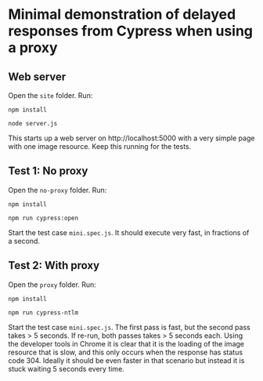 # Minimal demonstration of delayed responses from Cypress when using a proxy

## Web server

Open the `site` folder. Run:

`npm install`

`node server.js`

This starts up a web server on http://localhost:5000 with a very simple page with one image resource. Keep this running for the tests.

## Test 1: No proxy

Open the `no-proxy` folder. Run:

`npm install`

`npm run cypress:open`

Start the test case `mini.spec.js`. It should execute very fast, in fractions of a second.

## Test 2: With proxy

Open the `proxy` folder. Run:

`npm install`

`npm run cypress-ntlm`

Start the test case `mini.spec.js`. The first pass is fast, but the second pass takes > 5 seconds. If re-run, both passes takes > 5 seconds each. Using the developer tools in Chrome it is clear that it is the loading of the image resource that is slow, and this only occurs when the response has status code 304. Ideally it should be even faster in that scenario but instead it is stuck waiting 5 seconds every time.
